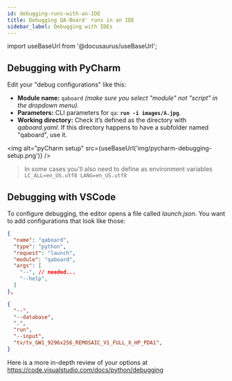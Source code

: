 ```yaml
---
id: debugging-runs-with-an-IDE
title: Debugging QA-Board' runs in an IDE
sidebar_label: Debugging with IDEs
---
```

import useBaseUrl from '@docusaurus/useBaseUrl';

## Debugging with PyCharm
Edit your "debug configurations" like this:

- **Module name:** `qaboard` *(make sure you select "module" not "script" in the dropdown menu).*
- **Parameters:** CLI parameters for `qa`: **`run -i images/A.jpg`**.
- **Working directory:** Check it’s defined as the directory with *qaboard.yaml*. If this directory happens to have a subfolder named "qaboard", use it.

<img alt="pyCharm setup" src={useBaseUrl('img/pycharm-debugging-setup.png')} />

> In some cases you'll also need to define as environment variables `LC_ALL=en_US.utf8 LANG=en_US.utf8`

## Debugging with VSCode
To configure debugging, the editor opens a file called *launch.json*. You want to add configurations that look like those:

```json
{
  "name": "qaboard",
  "type": "python",
  "request": "launch",
  "module": "qaboard",
  "args": [
    "--", // needed...
    "--help",
  ]
},
```

```json
{
  "--",
  "--database",
  ".",
  "run",
  "--input",
  "tv/tv_GW1_9296x256_REMOSAIC_V1_FULL_X_HP_PDA1",
}
```

Here is a more in-depth review of your options at https://code.visualstudio.com/docs/python/debugging
